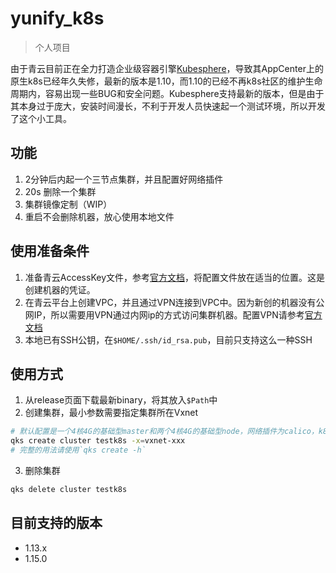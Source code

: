 # yunify_k8s

> 个人项目

由于青云目前正在全力打造企业级容器引擎[Kubesphere](https://github.com/kubesphere/kubesphere)，导致其AppCenter上的原生k8s已经年久失修，最新的版本是1.10，而1.10的已经不再k8s社区的维护生命周期内，容易出现一些BUG和安全问题。Kubesphere支持最新的版本，但是由于其本身过于庞大，安装时间漫长，不利于开发人员快速起一个测试环境，所以开发了这个小工具。

## 功能

1. 2分钟后内起一个三节点集群，并且配置好网络插件
2. 20s 删除一个集群
3. 集群镜像定制（WIP）
4. 重启不会删除机器，放心使用本地文件

## 使用准备条件
1. 准备青云AccessKey文件，参考[官方文档](https://docs.qingcloud.com/product/cli/#%E6%96%B0%E6%89%8B%E6%8C%87%E5%8D%97)，将配置文件放在适当的位置。这是创建机器的凭证。
2. 在青云平台上创建VPC，并且通过VPN连接到VPC中。因为新创的机器没有公网IP，所以需要用VPN通过内网ip的方式访问集群机器。配置VPN请参考[官方文档](https://docs.qingcloud.com/product/network/vpn)
3. 本地已有SSH公钥，在`$HOME/.ssh/id_rsa.pub`，目前只支持这么一种SSH

## 使用方式

1. 从release页面下载最新binary，将其放入`$Path`中
2. 创建集群，最小参数需要指定集群所在Vxnet
```bash
# 默认配置是一个4核4G的基础型master和两个4核4G的基础型node，网络插件为calico，k8s版本为1.13.1
qks create cluster testk8s -x=vxnet-xxx
# 完整的用法请使用`qks create -h`
```
3. 删除集群
```bash
qks delete cluster testk8s
```

## 目前支持的版本
+ 1.13.x
+ 1.15.0